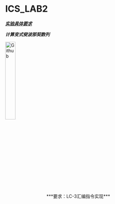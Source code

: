 # ICS_LAB2

***[实验具体要求](https://ics.liuly.moe/labs/lab2.html)***

***计算变式斐波那契数列***

<img width="25%" align="center" alt="Github" src="https://github.com/xiaoma-ustc/2022_USTC_Introduction-to-Computing-System/tree/main/lab/lab2/report/img1.png" />
***要求：LC-3汇编指令实现***
